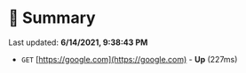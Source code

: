 # 📖 Summary
Last updated: **6/14/2021, 9:38:43 PM**

- `GET` [https://google.com](https://google.com) - **Up** (227ms)
